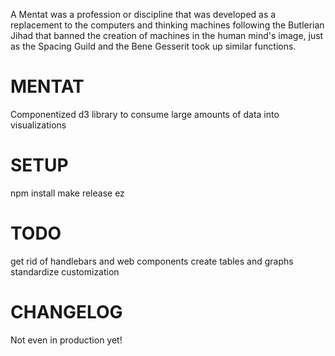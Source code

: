 A Mentat was a profession or discipline that was developed as a replacement to
the computers and thinking machines following the Butlerian Jihad that banned
the creation of machines in the human mind's image, just as the Spacing Guild
and the Bene Gesserit took up similar functions.


MENTAT
======
Componentized d3 library to consume large amounts of data into visualizations


SETUP
=====
npm install
make release
ez

TODO
====
get rid of handlebars and web components
create tables and graphs
standardize customization

CHANGELOG
=====
Not even in production yet!